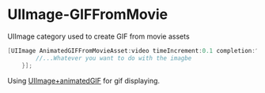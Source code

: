 # UIImage-GIFFromMovie

UIImage category used to create GIF from movie assets

```objectivec
[UIImage AnimatedGIFFromMovieAsset:video timeIncrement:0.1 completion:^(UIImage *image, NSError *error) {
        //...Whatever you want to do with the imagbe
    }];
```


Using [UIImage+animatedGIF](https://github.com/mayoff/uiimage-from-animated-gif) for gif displaying.
